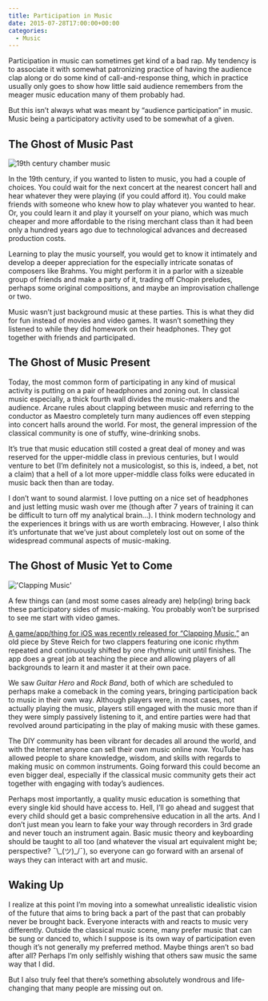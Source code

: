 ```yaml
---
title: Participation in Music
date: 2015-07-28T17:00:00+00:00
categories:
  - Music
---
```

<p>Participation in music can sometimes get kind of a bad rap. My tendency is to associate it with somewhat patronizing practice of having the audience clap along or do some kind of call-and-response thing, which in practice usually only goes to show how little said audience remembers from the meager music education many of them probably had.</p>
<!--more-->
<p>But this isn’t always what was meant by “audience participation” in music. Music being a participatory activity used to be somewhat of a given.</p>

<h2 id="the-ghost-of-music-past">The Ghost of Music Past</h2>

<p><img src="https://upload.wikimedia.org/wikipedia/commons/b/b6/Moritz_von_Schwind_Schubertiade.jpg" alt="19th century chamber music" /></p>

<p>In the 19th century, if you wanted to listen to music, you had a couple of choices. You could wait for the next concert at the nearest concert hall and hear whatever they were playing (if you could afford it). You could make friends with someone who knew how to play whatever you wanted to hear. Or, you could learn it and play it yourself on your piano, which was much cheaper and more affordable to the rising merchant class than it had been only a hundred years ago due to technological advances and decreased production costs.</p>

<p>Learning to play the music yourself, you would get to know it intimately and develop a deeper appreciation for the especially intricate sonatas of composers like Brahms. You might perform it in a parlor with a sizeable group of friends and make a party of it, trading off Chopin preludes, perhaps some original compositions, and maybe an improvisation challenge or two.</p>

<p>Music wasn’t just background music at these parties. This is what they did for fun instead of movies and video games. It wasn’t something they listened to while they did homework on their headphones. They got together with friends and participated.</p>

<h2 id="the-ghost-of-music-present">The Ghost of Music Present</h2>

<p>Today, the most common form of participating in any kind of musical activity is putting on a pair of headphones and zoning out. In classical music especially, a thick fourth wall divides the music-makers and the audience. Arcane rules about clapping between music and referring to the conductor as Maestro completely turn many audiences off even stepping into concert halls around the world. For most, the general impression of the classical community is one of stuffy, wine-drinking snobs.</p>

<p>It’s true that music education still costed a great deal of money and was reserved for the upper-middle class in previous centuries, but I would venture to bet (I’m definitely not a musicologist, so this is, indeed, a bet, not a claim) that a hell of a lot more upper-middle class folks were educated in music back then than are today.</p>

<p>I don’t want to sound alarmist. I love putting on a nice set of headphones and just letting music wash over me (though after 7 years of training it can be difficult to turn off my analytical brain…). I think modern technology and the experiences it brings with us are worth embracing. However, I also think it’s unfortunate that we’ve just about completely lost out on some of the widespread communal aspects of music-making.</p>

<h2 id="the-ghost-of-music-yet-to-come">The Ghost of Music Yet to Come</h2>

<p><img src="https://upload.wikimedia.org/wikipedia/commons/d/da/Steve_Reich.jpg" alt="&#39;Clapping Music&#39;" /></p>

<p>A few things can (and most some cases already are) help(ing) bring back these participatory sides of music-making. You probably won’t be surprised to see me start with video games.</p>

<p><a href="http://www.theguardian.com/music/tomserviceblog/2015/jul/13/clapping-music-app-steve-reich-touchpress-london-sinfonietta">A game/app/thing for iOS was recently released for “Clapping Music,”</a> an old piece by Steve Reich for two clappers featuring one iconic rhythm repeated and continuously shifted by one rhythmic unit until finishes. The app does a great job at teaching the piece and allowing players of all backgrounds to learn it and master it at their own pace.</p>

<p>We saw <em>Guitar Hero</em> and <em>Rock Band</em>, both of which are scheduled to perhaps make a comeback in the coming years, bringing participation back to music in their own way. Although players were, in most cases, not actually playing the music, players still engaged with the music more than if they were simply passively listening to it, and entire parties were had that revolved around participating in the play of making music with these games.</p>

<p>The DIY community has been vibrant for decades all around the world, and with the Internet anyone can sell their own music online now. YouTube has allowed people to share knowledge, wisdom, and skills with regards to making music on common instruments. Going forward this could become an even bigger deal, especially if the classical music community gets their act together with engaging with today’s audiences.</p>

<p>Perhaps most importantly, a quality music education is something that every single kid should have access to. Hell, I’ll go ahead and suggest that every child should get a basic comprehensive education in all the arts. And I don’t just mean you learn to fake your way through recorders in 3rd grade and never touch an instrument again. Basic music theory and keyboarding should be taught to all too (and whatever the visual art equivalent might be; perspective? ¯\_(ツ)_/¯), so everyone can go forward with an arsenal of ways they can interact with art and music.</p>

<h2 id="waking-up">Waking Up</h2>

<p>I realize at this point I’m moving into a somewhat unrealistic idealistic vision of the future that aims to bring back a part of the past that can probably never be brought back. Everyone interacts with and reacts to music very differently. Outside the classical music scene, many prefer music that can be sung or danced to, which I suppose is its own way of participation even though it’s not generally my preferred method. Maybe things aren’t so bad after all? Perhaps I’m only selfishly wishing that others saw music the same way that I did.</p>

<p>But I also truly feel that there’s something absolutely wondrous and life-changing that many people are missing out on.</p>
